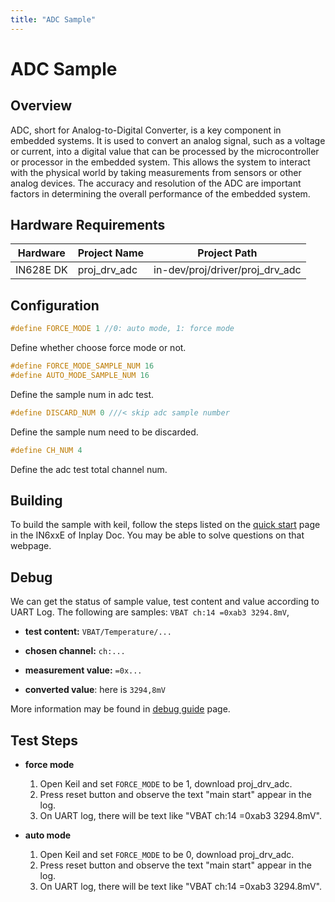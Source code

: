 ```yaml
---
title: "ADC Sample"
---
```

# ADC Sample

## Overview

ADC, short for Analog-to-Digital Converter, is a key component in embedded systems. It is used to convert an analog signal, such as a voltage or current, into a digital value that can be processed by the microcontroller or processor in the embedded system. This allows the system to interact with the physical world by taking measurements from sensors or other analog devices. The accuracy and resolution of the ADC are important factors in determining the overall performance of the embedded system.



## Hardware Requirements

| Hardware  | Project Name | Project Path                    |
| --------- | ------------ | ------------------------------- |
| IN628E DK | proj_drv_adc | in-dev/proj/driver/proj_drv_adc |



## Configuration

```c
#define FORCE_MODE 1 //0: auto mode, 1: force mode
```
Define whether choose force mode or not.

```c
#define FORCE_MODE_SAMPLE_NUM 16
#define AUTO_MODE_SAMPLE_NUM 16
```
Define the sample num in adc test.

```c
#define DISCARD_NUM 0 ///< skip adc sample number
```
Define the sample num need to be discarded.

```c
#define CH_NUM 4
```

Define the adc test total channel num.



## Building

To build the sample with keil, follow the steps listed on the [quick start](https://inplay-inc.github.io/docs/in6xxe/getting-started/installation/quick-start.html) page in the IN6xxE  of Inplay Doc. You may be able to solve questions on that webpage.



## Debug

We can get the status of sample value, test content and value according to UART Log. The following are samples: `VBAT ch:14 =0xab3 3294.8mV`,

- **test content:**  `VBAT/Temperature/...`

- **chosen channel:** `ch:...`

- **measurement value:** `=0x...`

- **converted value**: here is `3294,8mV`

More information may be found in  [debug guide](https://inplay-inc.github.io/docs/in6xxe/getting-started/debug-guide) page.

  

## Test Steps

- **force mode**
  1. Open Keil and set `FORCE_MODE` to be 1, download proj_drv_adc.
  2. Press reset button and observe the text "main start" appear in the log.
  3. On UART log, there will be text like "VBAT ch:14 =0xab3 3294.8mV".

- **auto mode**
  1. Open Keil and set `FORCE_MODE` to be 0, download proj_drv_adc.
  2. Press reset button and observe the text "main start" appear in the log.
  3. On UART log, there will be text like "VBAT ch:14 =0xab3 3294.8mV".